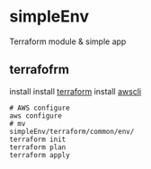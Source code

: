 # simpleEnv
Terraform module &amp; simple app


## terrafofrm 

install 
install [terraform](https://learn.hashicorp.com/tutorials/terraform/install-cli, "terraform install")
install [awscli](https://docs.aws.amazon.com/ko_kr/cli/latest/userguide/cli-chap-install.html, "awscli install")
```
# AWS configure
aws configure
# mv
simpleEnv/terraform/common/env/
terraform init
terraform plan
terraform apply 
```



